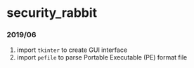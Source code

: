 # security_rabbit

### 2019/06
1. import `tkinter` to create GUI interface
2. import `pefile`  to parse Portable Executable (PE) format file
